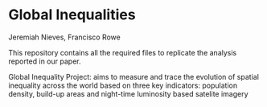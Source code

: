# Global Inequalities

Jeremiah Nieves, Francisco Rowe

This repository contains all the required files to replicate the analysis reported in our paper.

Global Inequality Project: aims to measure and trace the evolution of spatial inequality across the world based on three key indicators: population density, build-up areas and night-time luminosity based satelite imagery
